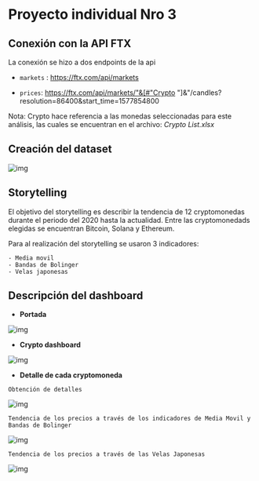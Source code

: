 
# **Proyecto individual Nro 3**


## **Conexión con la API FTX**
 La conexión se hizo a dos endpoints de la api

 - `markets` : https://ftx.com/api/markets

 - `prices`: https://ftx.com/api/markets/"&[#"Crypto "]&"/candles?resolution=86400&start_time=1577854800

 Nota: Crypto hace referencia a las monedas seleccionadas para este análisis, las cuales se encuentran en el archivo: *Crypto List.xlsx*

  
## **Creación del dataset**

![img](https://i.imgur.com/sRzgRZ5.jpg)


## **Storytelling**

El objetivo del storytelling es describir la tendencia de 12 cryptomonedas durante el periodo del 2020 hasta la actualidad. Entre las cryptomonedads elegidas se encuentran Bitcoin, Solana y Ethereum.

Para al realización del storytelling se usaron 3 indicadores:

    - Media movil       
    - Bandas de Bolinger
    - Velas japonesas

## **Descripción del dashboard**

- **Portada**

![img](https://i.imgur.com/NY5U875.jpg)

- **Crypto dashboard**

![img](https://i.imgur.com/hltFm1g.jpg)

- **Detalle de cada cryptomoneda**

`Obtención de detalles`

![img](https://i.imgur.com/RGazUNR.jpg)

`Tendencia de los precios a través de los indicadores de Media Movil y Bandas de Bolinger`

![img](https://i.imgur.com/fbfHT89.jpg)

`Tendencia de los precios a través de las Velas Japonesas`

![img](https://i.imgur.com/J5HHCOM.jpg)
